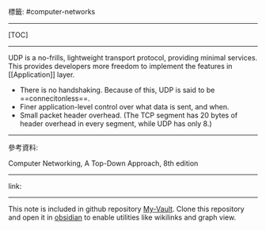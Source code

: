 標籤: #computer-networks 

---

[TOC]

---

UDP is a no-frills, lightweight transport protocol, providing minimal services. This provides developers more freedom to implement the features in [[Application]] layer.

- There is no handshaking. Because of this, UDP is said to be ==connecitonless==.
- Finer application-level control over what data is sent, and when.
- Small packet header overhead. (The TCP segment has 20 bytes of header overhead in every segment, while UDP has only 8.)

---

參考資料:

Computer Networking, A Top-Down Approach, 8th edition

---

link:


---

This note is included in github repository [My-Vault](https://github.com/LittleD3092/My-Vault.git). Clone this repository and open it in [obsidian](https://obsidian.md/) to enable utilities like wikilinks and graph view.